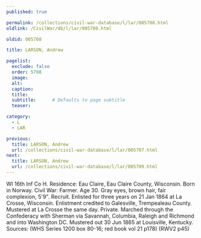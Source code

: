 ```yaml
---
published: true

permalink: /collections/civil-war-database/l/lar/005708.html
oldlink: /CivilWar/db/l/lar/005708.html

oldid: 005708

title: LARSON, Andrew

pagelist:
  exclude: false
  order: 5708
  image: 
  alt:
  caption:
  title:
  subtitle:      # Defaults to page subtitle
  teaser:

category: 
  - L 
  - LAR

previous:
  title: LARSON, Andrew
  url: /collections/civil-war-database/l/lar/005707.html  
next:
  title: LARSON, Andrew
  url: /collections/civil-war-database/l/lar/005709.html   
---
```

WI 16th Inf Co H. Residence: Eau Claire, Eau Claire County, Wisconsin. Born in Norway. Civil War: Farmer. Age 30. Gray eyes, brown hair, fair complexion, 5&#39;9&quot;. Recruit. Enlisted for three years on 21 Jan 1864 at La Crosse, Wisconsin. Enlistment credited to Galesville, Trempealeau County. Mustered at La Crosse the same day. Private. Marched through the Confederacy with Sherman via Savannah, Columbia, Raleigh and Richmond and into Washington DC. Mustered out 30 Jun 1865 at Louisville, Kentucky. Sources: (WHS Series 1200 box 80-16; red book vol 21 p178) (RWV2 p45)